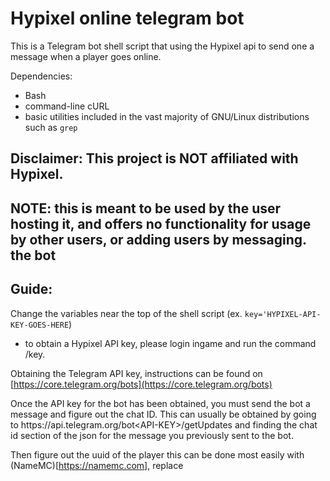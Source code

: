 # Hypixel online telegram bot

This is a Telegram bot shell script that using the Hypixel api to send one a message when a player goes online.

Dependencies:
* Bash
* command-line cURL
* basic utilities included in the vast majority of GNU/Linux distributions such as ```grep```


## Disclaimer: This project is **NOT** affiliated with Hypixel.
## NOTE: this is meant to be used by the user hosting it, and offers no functionality for usage by other users, or adding users by messaging. the bot

## Guide:

Change the variables near the top of the shell script (ex. ```key='HYPIXEL-API-KEY-GOES-HERE```)
* to obtain a Hypixel API key, please login ingame and run the command /key.

Obtaining the Telegram API key, instructions can be found on [https://core.telegram.org/bots](https://core.telegram.org/bots)

Once the API key for the bot has been obtained, you must send the bot a message and figure out the chat ID. This can usually be obtained by going to https\://api\.telegram\.org/bot\<API-KEY\>/getUpdates and finding the chat id section of the json for the message you previously sent to the bot.

Then figure out the uuid of the player this can be done most easily with (NameMC)[https://namemc.com], replace